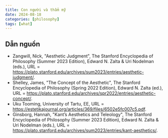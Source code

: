 ```yaml
---
title: Con người và thẩm mỹ
date: 2024-08-18
categories: [philosophy]
tags: [what]
---
```




## Dẫn nguồn
- Zangwill, Nick, "Aesthetic Judgment", The Stanford Encyclopedia of Philosophy (Summer 2023 Edition), Edward N. Zalta & Uri Nodelman (eds.), URL = <https://plato.stanford.edu/archives/sum2023/entries/aesthetic-judgment/>.
- Shelley, James, "The Concept of the Aesthetic", The Stanford Encyclopedia of Philosophy (Spring 2022 Edition), Edward N. Zalta (ed.), URL = <https://plato.stanford.edu/archives/spr2022/entries/aesthetic-concept/>.
- Uku Tooming, University of Tartu, EE, URL = <https://estetikajournal.org/articles/369/files/6502e5fc007c5.pdf>.
- Ginsborg, Hannah, "Kant’s Aesthetics and Teleology", The Stanford Encyclopedia of Philosophy (Summer 2023 Edition), Edward N. Zalta & Uri Nodelman (eds.), URL = <https://plato.stanford.edu/archives/sum2023/entries/kant-aesthetics/>.